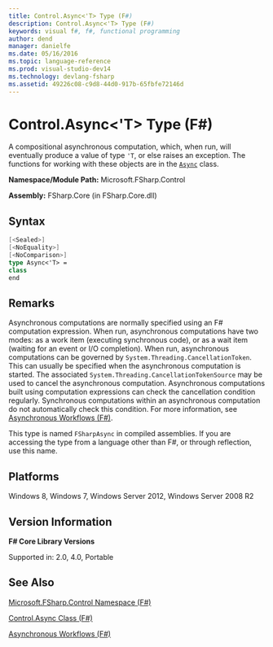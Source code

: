```yaml
---
title: Control.Async<'T> Type (F#)
description: Control.Async<'T> Type (F#)
keywords: visual f#, f#, functional programming
author: dend
manager: danielfe
ms.date: 05/16/2016
ms.topic: language-reference
ms.prod: visual-studio-dev14
ms.technology: devlang-fsharp
ms.assetid: 49226c08-c9d8-44d0-917b-65fbfe72146d 
---
```


# Control.Async<'T> Type (F#)

A compositional asynchronous computation, which, when run, will eventually produce a value of type `'T`, or else raises an exception. The functions for working with these objects are in the [`Async`](https://msdn.microsoft.com/library/03eb4d12-a01a-4565-a077-5e83f17cf6f7) class.

**Namespace/Module Path:** Microsoft.FSharp.Control

**Assembly:** FSharp.Core (in FSharp.Core.dll)


## Syntax

```fsharp
[<Sealed>]
[<NoEquality>]
[<NoComparison>]
type Async<'T> =
class
end
```

## Remarks
Asynchronous computations are normally specified using an F# computation expression. When run, asynchronous computations have two modes: as a work item (executing synchronous code), or as a wait item (waiting for an event or I/O completion). When run, asynchronous computations can be governed by `System.Threading.CancellationToken`. This can usually be specified when the asynchronous computation is started. The associated `System.Threading.CancellationTokenSource` may be used to cancel the asynchronous computation. Asynchronous computations built using computation expressions can check the cancellation condition regularly. Synchronous computations within an asynchronous computation do not automatically check this condition. For more information, see [Asynchronous Workflows &#40;F&#35;&#41;](Asynchronous-Workflows-%5BFSharp%5D.md).

This type is named `FSharpAsync` in compiled assemblies. If you are accessing the type from a language other than F#, or through reflection, use this name.


## Platforms
Windows 8, Windows 7, Windows Server 2012, Windows Server 2008 R2


## Version Information
**F# Core Library Versions**

Supported in: 2.0, 4.0, Portable

## See Also
[Microsoft.FSharp.Control Namespace &#40;F&#35;&#41;](Microsoft.FSharp.Control-Namespace-%5BFSharp%5D.md)

[Control.Async Class &#40;F&#35;&#41;](Control.Async-Class-%5BFSharp%5D.md)

[Asynchronous Workflows &#40;F&#35;&#41;](Asynchronous-Workflows-%5BFSharp%5D.md)